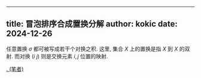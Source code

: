 
---
title: 冒泡排序合成置换分解
author: kokic
date: 2024-12-26
---

任意置换 $\sigma$ 都可被写成若干个对换之积. 这里, 集合 $X$ 上的置换是指 $X$ 到 $X$ 的双射. 而对换 $(i ~ j)$ 则是交换元素 $i,j$ 位置的映射. 

[. (笔者)](/mille-plateaux/bubble-compose-proof.md#:embed)

